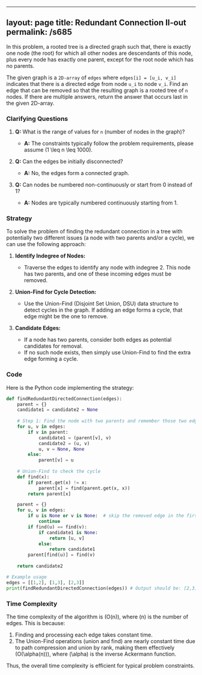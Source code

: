 
---
layout: page
title:  Redundant Connection II-out
permalink: /s685
---

In this problem, a rooted tree is a directed graph such that, there is exactly one node (the root) for which all other nodes are descendants of this node, plus every node has exactly one parent, except for the root node which has no parents.

The given graph is a `2D-array` of `edges` where `edges[i] = [u_i, v_i]` indicates that there is a directed edge from node `u_i` to node `v_i`. Find an edge that can be removed so that the resulting graph is a rooted tree of `n` nodes. If there are multiple answers, return the answer that occurs last in the given 2D-array.

### Clarifying Questions

1. **Q:** What is the range of values for `n` (number of nodes in the graph)?
   - **A:** The constraints typically follow the problem requirements, please assume \(1 \leq n \leq 1000\).

2. **Q:** Can the edges be initially disconnected?
   - **A:** No, the edges form a connected graph.

3. **Q:** Can nodes be numbered non-continuously or start from 0 instead of 1?
   - **A:** Nodes are typically numbered continuously starting from 1.

### Strategy

To solve the problem of finding the redundant connection in a tree with potentially two different issues (a node with two parents and/or a cycle), we can use the following approach:

1. **Identify Indegree of Nodes:**
   - Traverse the edges to identify any node with indegree 2. This node has two parents, and one of these incoming edges must be removed.

2. **Union-Find for Cycle Detection:**
   - Use the Union-Find (Disjoint Set Union, DSU) data structure to detect cycles in the graph. If adding an edge forms a cycle, that edge might be the one to remove.

3. **Candidate Edges:**
   - If a node has two parents, consider both edges as potential candidates for removal.
   - If no such node exists, then simply use Union-Find to find the extra edge forming a cycle.

### Code

Here is the Python code implementing the strategy:

```python
def findRedundantDirectedConnection(edges):
    parent = {}
    candidate1 = candidate2 = None
    
    # Step 1: Find the node with two parents and remember those two edges as candidates.
    for u, v in edges:
        if v in parent:
            candidate1 = (parent[v], v)
            candidate2 = (u, v)
            u, v = None, None
        else:
            parent[v] = u
    
    # Union-Find to check the cycle
    def find(x):
        if parent.get(x) != x:
            parent[x] = find(parent.get(x, x))
        return parent[x]

    parent = {}
    for u, v in edges:
        if u is None or v is None:  # skip the removed edge in the first step
            continue
        if find(u) == find(v):
            if candidate1 is None:
                return [u, v]
            else:
                return candidate1
        parent[find(u)] = find(v)
    
    return candidate2

# Example usage
edges = [[1,2], [1,3], [2,3]]
print(findRedundantDirectedConnection(edges)) # Output should be: [2,3]
```

### Time Complexity

The time complexity of the algorithm is \(O(n)\), where \(n\) is the number of edges. This is because:

1. Finding and processing each edge takes constant time.
2. The Union-Find operations (union and find) are nearly constant time due to path compression and union by rank, making them effectively \(O(\alpha(n))\), where \(\alpha\) is the inverse Ackermann function.

Thus, the overall time complexity is efficient for typical problem constraints.